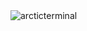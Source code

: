 <img align="center" src="https://github-readme-stats.vercel.app/api?username=arctich&show_icons=true&theme=tokyonight&locale=en" alt="arcticterminal" />
